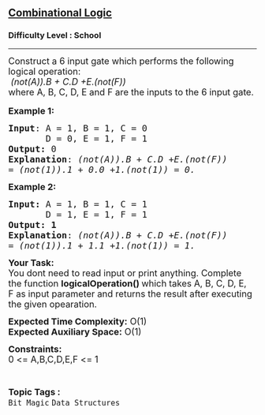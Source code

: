<h2><a href="https://www.geeksforgeeks.org/problems/combinational-logic1908/1?page=6&difficulty=School&sortBy=submissions">Combinational Logic</a></h2><h3>Difficulty Level : School</h3><hr><div class="problems_problem_content__Xm_eO"><p><span style="font-size:18px">Construct a 6&nbsp;input gate which performs the following logical operation:<br>
<em>&nbsp;(not(A)).B + C.D +E.(not(F))</em><br>
where A, B, C,&nbsp;D, E and F are the inputs to the 6&nbsp;input gate.</span><br>
<br>
<span style="font-size:18px"><strong>Example 1:</strong></span></p>

<pre><span style="font-size:18px"><strong>Input</strong>: A = 1, B = 1, C = 0
&nbsp;      D = 0, E = 1, F = 1
<strong>Output:</strong>&nbsp;0&nbsp;
<strong>Explanation</strong>: <em>(not(A)).B + C.D +E.(not(F))
= (not(1)).1 + 0.0 +1.(not(1)) = 0.</em></span>
</pre>

<p><span style="font-size:18px"><strong>Example 2:</strong></span></p>

<pre><span style="font-size:18px"><strong>Input: </strong>A = 1, B = 1, C = 1
&nbsp;      D = 1, E = 1, F = 1
<strong>Output:&nbsp;1</strong>
<strong>Explanation</strong>: <em>(not(A)).B + C.D +E.(not(F))
= (not(1)).1 + 1.1 +1.(not(1)) = 1.</em></span></pre>

<p><span style="font-size:18px"><strong>Your Task:&nbsp;&nbsp;</strong><br>
You dont need to read input or print anything. Complete the function <strong>logicalOperation()&nbsp;</strong>which takes A, B, C, D, E, F&nbsp;as input parameter and returns the result after executing the given opearation.</span></p>

<p><span style="font-size:18px"><strong>Expected Time Complexity:</strong> O(1)<br>
<strong>Expected Auxiliary Space:</strong> O(1)</span></p>

<p><span style="font-size:18px"><strong>Constraints:</strong><br>
0 &lt;= A,B,C,D,E,F &lt;= 1</span></p>
</div><br><p><span style=font-size:18px><strong>Topic Tags : </strong><br><code>Bit Magic</code>&nbsp;<code>Data Structures</code>&nbsp;